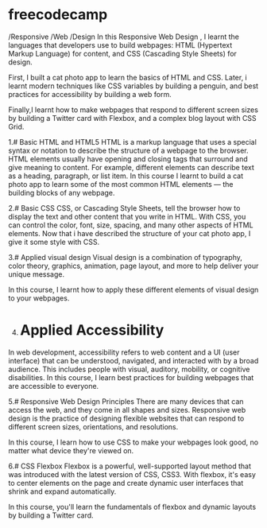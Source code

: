 # freecodecamp
/Responsive /Web /Design
In this Responsive Web Design , I learnt the languages that developers use to build webpages: 
HTML (Hypertext Markup Language) for content, and CSS (Cascading Style Sheets) for design.

First, I built a cat photo app to learn the basics of HTML and CSS. Later, i learnt modern techniques like 
CSS variables by building a penguin, and best practices for accessibility by building a web form.

Finally,I learnt how to make webpages that respond to different screen sizes by building a Twitter card with
 Flexbox, and a complex blog layout with CSS Grid.
 
1.# Basic HTML and HTML5
HTML is a markup language that uses a special syntax or notation to describe the structure of a webpage to the browser. 
HTML elements usually have opening and closing tags that surround and give meaning to content. For example, different 
elements can describe text as a heading, paragraph, or list item.
In this course I learnt to build a cat photo app to learn some of the most common HTML elements — the building blocks of any
 webpage.
 
 2.# Basic CSS
 CSS, or Cascading Style Sheets, tell the browser how to display the text and other content that you write in HTML. With CSS,
 you can control the color, font, size, spacing, and many other aspects of HTML elements.
Now that i have described the structure of your cat photo app, I give it some style with CSS.
 
 
 3.# Applied visual design
 Visual design is a combination of typography, color theory, graphics, animation, page layout, and more to help deliver your unique message.

In this course, I learnt how to apply these different elements of visual design to your webpages.


4. # Applied Accessibility
In web development, accessibility refers to web content and a UI (user interface) that can be understood, navigated, and interacted with by a broad audience.
 This includes people with visual, auditory, mobility, or cognitive disabilities.
In this course, I learn best practices for building webpages that are accessible to everyone.


5.# Responsive Web Design Principles
There are many devices that can access the web, and they come in all shapes and sizes. Responsive web design is the practice of designing flexible websites
 that can respond to different screen sizes, orientations, and resolutions.

In this course, I learn how to use CSS to make your webpages look good, no matter what device they're viewed on.

6.# CSS Flexbox
Flexbox is a powerful, well-supported layout method that was introduced with the latest version of CSS, CSS3. With flexbox, it's easy to center elements
 on the page and create dynamic user interfaces that shrink and expand automatically.

In this course, you'll learn the fundamentals of flexbox and dynamic layouts by building a Twitter card.
